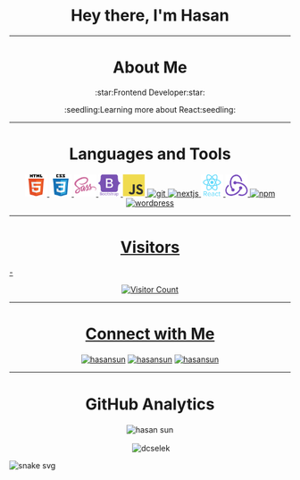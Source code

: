 
<h1 align="center">Hey there, I'm Hasan</h1>

---
<h1 align="center">About Me</h1>
<p align="center"></p>

<p align="center">:star:Frontend Developer:star:</p>
<p align="center">:seedling:Learning more about React:seedling:</p>


---


<h1 align="center">Languages and Tools</h1>
<p align="center"><a href="https://getbootstrap.com" target="_blank" rel="noreferrer"> 
  <img src="https://raw.githubusercontent.com/devicons/devicon/master/icons/html5/html5-original-wordmark.svg" alt="html5" width="40" height="40"/> </a> <a href="https://developer.mozilla.org/en-US/docs/Web/JavaScript" target="_blank" rel="noreferrer"><img src="https://raw.githubusercontent.com/devicons/devicon/master/icons/css3/css3-original-wordmark.svg" alt="css3" width="40" height="40"/> </a> <a href="https://git-scm.com/" target="_blank" rel="noreferrer"><img src="https://raw.githubusercontent.com/devicons/devicon/master/icons/sass/sass-original.svg" alt="sass" width="40" height="40"/> </a> <a href="https://vuejs.org/" target="_blank" rel="noreferrer"><img src="https://raw.githubusercontent.com/devicons/devicon/master/icons/bootstrap/bootstrap-plain-wordmark.svg" alt="bootstrap" width="40" height="40"/> </a> <a href="https://www.w3schools.com/css/" target="_blank" rel="noreferrer"><img src="https://raw.githubusercontent.com/devicons/devicon/master/icons/javascript/javascript-original.svg" alt="javascript" width="40" height="40"/> </a> <a href="https://nextjs.org/" target="_blank" rel="noreferrer"><img src="https://www.vectorlogo.zone/logos/git-scm/git-scm-icon.svg" alt="git" width="40" height="40"/> </a>  <a href="https://www.w3.org/html/" target="_blank" rel="noreferrer"><img src="https://cdn.worldvectorlogo.com/logos/nextjs-2.svg" alt="nextjs" width="40" height="40"/> </a>  <a href="https://reactjs.org/" target="_blank" rel="noreferrer"><img src="https://raw.githubusercontent.com/devicons/devicon/master/icons/react/react-original-wordmark.svg" alt="react" width="40" height="40"/> </a> <a href="https://redux.js.org" target="_blank" rel="noreferrer"><img src="https://raw.githubusercontent.com/devicons/devicon/master/icons/redux/redux-original.svg" alt="redux" width="40" height="40"/> </a> <a href="https://sass-lang.com" target="_blank" rel="noreferrer"><img src="https://cdn.jsdelivr.net/gh/devicons/devicon/icons/npm/npm-original-wordmark.svg" alt="npm" width="40" height="40"/> <a href="https://wordpress.com/tr/" target="_blank" rel="noreferrer"><img src="https://cdn.jsdelivr.net/gh/devicons/devicon/icons/wordpress/wordpress-original.svg" alt="wordpress" width="40" height="40"/> </p>
  
---
  
<h1 align="center"> Visitors </h1>

-<p align="center">![Visitor Count](https://profile-counter.glitch.me/xhasansun/count.svg)</p>

---

<h1 align="center">Connect with Me </h1>
<p align="center">
<a href="https://www.linkedin.com/in/xhasansun/" target="blank"><img align="center" src="https://www.svgrepo.com/show/138936/linkedin.svg" alt="hasansun" height="30" width="40" /></a>
  <a href="https://www.hackerrank.com/xhasansun" target="blank"><img  bacground-color="blue" align="center" src="https://cdn.worldvectorlogo.com/logos/hackerrank.svg" alt="hasansun" height="30" width="40" /></a>
    <a href="https://www.twitter.com/xhasansun" target="blank"><img  bacground-color="blue" align="center" src="https://www.svgrepo.com/show/157815/twitter.svg" alt="hasansun" height="30" width="40" /></a>
</p>

---


<h1 align="center"> GitHub Analytics </h1>
<p align="center"><img align="center" src="https://github-readme-stats.vercel.app/api/top-langs?username=xhasansun&show_icons=true&theme=tokyonight&locale=en&layout=compact" alt="hasan sun" /> </p> 
<p align="center">&nbsp;<img align="center" src="https://github-readme-stats.vercel.app/api?username=xhasansun&show_icons=true&theme=tokyonight&locale=en" alt="dcselek" /></p>

![snake svg](https://github.com/xhasansun/xhasansun/blob/output/github-contribution-grid-snake.svg)
  

